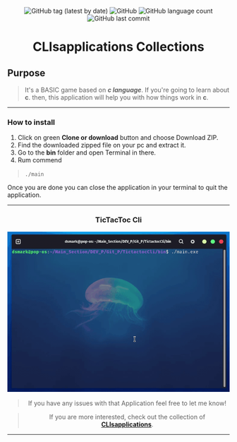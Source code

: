 <div align="center">


![GitHub tag (latest by date)](https://img.shields.io/github/v/tag/DSDmark/TictactocCli)
![GitHub](https://img.shields.io/github/license/DSDmark/TictactocCli)
![GitHub language count](https://img.shields.io/github/languages/count/DSDmark/TictactocCli)
![GitHub last commit](https://img.shields.io/github/last-commit/DSDmark/TictactocCli)

# CLIsapplications Collections

<div>

<div align="center">

<div align="left">

## Purpose

> It's a BASIC game based on ***c language***. If you're going to learn about **c**. then, this application will help you with how things work in **c**.

---

### How to install

1. Click on green **Clone or download** button and choose Download ZIP.
2. Find the downloaded zipped file on your pc and extract it.
3. Go to the **bin** folder and open Terminal in there.
3. Rum commend
> ```./main```

Once you are done  you can close the application in your terminal to quit the application.

---

</div>

### TicTacToc Cli

![TicTacTocCli](assets/images/perview.gif "TicTacTocCli")

</div>

> If you have any issues with that Application feel free to let me know!

> If you are more interested, check out the collection of [ **CLIsapplications**](https://github.com/DSDmark/CLIsapplications"CLIsapplications").

---
